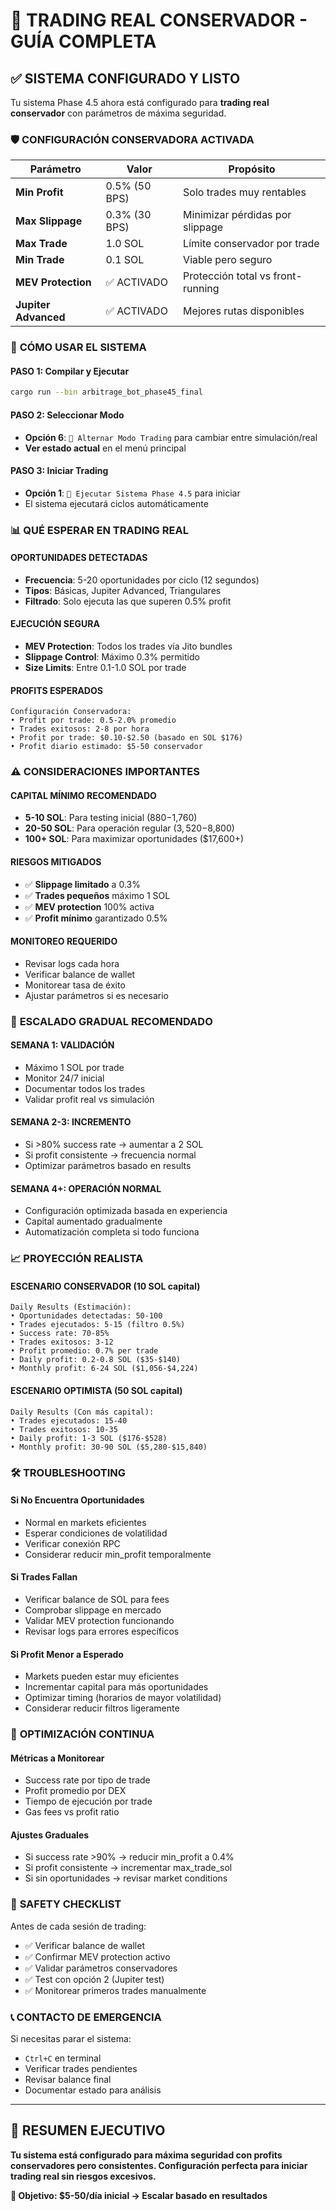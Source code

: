 # 🔴 TRADING REAL CONSERVADOR - GUÍA COMPLETA

## ✅ **SISTEMA CONFIGURADO Y LISTO**

Tu sistema Phase 4.5 ahora está configurado para **trading real conservador** con parámetros de máxima seguridad.

### 🛡️ **CONFIGURACIÓN CONSERVADORA ACTIVADA**

| Parámetro | Valor | Propósito |
|-----------|-------|-----------|
| **Min Profit** | 0.5% (50 BPS) | Solo trades muy rentables |
| **Max Slippage** | 0.3% (30 BPS) | Minimizar pérdidas por slippage |
| **Max Trade** | 1.0 SOL | Límite conservador por trade |
| **Min Trade** | 0.1 SOL | Viable pero seguro |
| **MEV Protection** | ✅ ACTIVADO | Protección total vs front-running |
| **Jupiter Advanced** | ✅ ACTIVADO | Mejores rutas disponibles |

### 🚀 **CÓMO USAR EL SISTEMA**

#### **PASO 1: Compilar y Ejecutar**
```bash
cargo run --bin arbitrage_bot_phase45_final
```

#### **PASO 2: Seleccionar Modo**
- **Opción 6**: `🔄 Alternar Modo Trading` para cambiar entre simulación/real
- **Ver estado actual** en el menú principal

#### **PASO 3: Iniciar Trading**
- **Opción 1**: `🚀 Ejecutar Sistema Phase 4.5` para iniciar
- El sistema ejecutará ciclos automáticamente

### 📊 **QUÉ ESPERAR EN TRADING REAL**

#### **OPORTUNIDADES DETECTADAS**
- **Frecuencia**: 5-20 oportunidades por ciclo (12 segundos)
- **Tipos**: Básicas, Jupiter Advanced, Triangulares
- **Filtrado**: Solo ejecuta las que superen 0.5% profit

#### **EJECUCIÓN SEGURA**
- **MEV Protection**: Todos los trades vía Jito bundles
- **Slippage Control**: Máximo 0.3% permitido
- **Size Limits**: Entre 0.1-1.0 SOL por trade

#### **PROFITS ESPERADOS**
```
Configuración Conservadora:
• Profit por trade: 0.5-2.0% promedio
• Trades exitosos: 2-8 por hora
• Profit por trade: $0.10-$2.50 (basado en SOL $176)
• Profit diario estimado: $5-50 conservador
```

### ⚠️ **CONSIDERACIONES IMPORTANTES**

#### **CAPITAL MÍNIMO RECOMENDADO**
- **5-10 SOL**: Para testing inicial ($880-$1,760)
- **20-50 SOL**: Para operación regular ($3,520-$8,800)
- **100+ SOL**: Para maximizar oportunidades ($17,600+)

#### **RIESGOS MITIGADOS**
- ✅ **Slippage limitado** a 0.3%
- ✅ **Trades pequeños** máximo 1 SOL
- ✅ **MEV protection** 100% activa
- ✅ **Profit mínimo** garantizado 0.5%

#### **MONITOREO REQUERIDO**
- Revisar logs cada hora
- Verificar balance de wallet
- Monitorear tasa de éxito
- Ajustar parámetros si es necesario

### 🎯 **ESCALADO GRADUAL RECOMENDADO**

#### **SEMANA 1: VALIDACIÓN**
- Máximo 1 SOL por trade
- Monitor 24/7 inicial
- Documentar todos los trades
- Validar profit real vs simulación

#### **SEMANA 2-3: INCREMENTO**
- Si >80% success rate → aumentar a 2 SOL
- Si profit consistente → frecuencia normal
- Optimizar parámetros basado en results

#### **SEMANA 4+: OPERACIÓN NORMAL**
- Configuración optimizada basada en experiencia
- Capital aumentado gradualmente
- Automatización completa si todo funciona

### 📈 **PROYECCIÓN REALISTA**

#### **ESCENARIO CONSERVADOR (10 SOL capital)**
```
Daily Results (Estimación):
• Oportunidades detectadas: 50-100
• Trades ejecutados: 5-15 (filtro 0.5%)
• Success rate: 70-85%
• Trades exitosos: 3-12
• Profit promedio: 0.7% per trade
• Daily profit: 0.2-0.8 SOL ($35-$140)
• Monthly profit: 6-24 SOL ($1,056-$4,224)
```

#### **ESCENARIO OPTIMISTA (50 SOL capital)**
```
Daily Results (Con más capital):
• Trades ejecutados: 15-40
• Trades exitosos: 10-35
• Daily profit: 1-3 SOL ($176-$528)
• Monthly profit: 30-90 SOL ($5,280-$15,840)
```

### 🛠️ **TROUBLESHOOTING**

#### **Si No Encuentra Oportunidades**
- Normal en markets eficientes
- Esperar condiciones de volatilidad
- Verificar conexión RPC
- Considerar reducir min_profit temporalmente

#### **Si Trades Fallan**
- Verificar balance de SOL para fees
- Comprobar slippage en mercado
- Validar MEV protection funcionando
- Revisar logs para errores específicos

#### **Si Profit Menor a Esperado**
- Markets pueden estar muy eficientes
- Incrementar capital para más oportunidades
- Optimizar timing (horarios de mayor volatilidad)
- Considerar reducir filtros ligeramente

### 🎯 **OPTIMIZACIÓN CONTINUA**

#### **Métricas a Monitorear**
- Success rate por tipo de trade
- Profit promedio por DEX
- Tiempo de ejecución por trade
- Gas fees vs profit ratio

#### **Ajustes Graduales**
- Si success rate >90% → reducir min_profit a 0.4%
- Si profit consistente → incrementar max_trade_sol
- Si sin oportunidades → revisar market conditions

### 🚨 **SAFETY CHECKLIST**

Antes de cada sesión de trading:
- ✅ Verificar balance de wallet
- ✅ Confirmar MEV protection activo
- ✅ Validar parámetros conservadores
- ✅ Test con opción 2 (Jupiter test)
- ✅ Monitorear primeros trades manualmente

### 📞 **CONTACTO DE EMERGENCIA**

Si necesitas parar el sistema:
- `Ctrl+C` en terminal
- Verificar trades pendientes
- Revisar balance final
- Documentar estado para análisis

---

## 🎯 **RESUMEN EJECUTIVO**

**Tu sistema está configurado para máxima seguridad con profits conservadores pero consistentes. Configuración perfecta para iniciar trading real sin riesgos excesivos.**

**🎯 Objetivo: $5-50/día inicial → Escalar basado en resultados**
